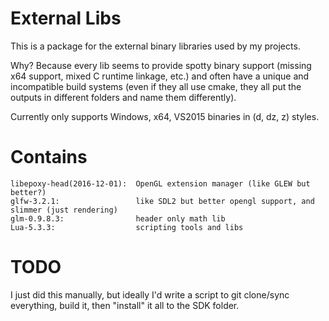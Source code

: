 External Libs
=============

This is a package for the external binary libraries used by my projects. 

Why? Because every lib seems to provide spotty binary support (missing x64
support, mixed C runtime linkage, etc.) and often have a unique and
incompatible build systems (even if they all use cmake, they all put the
outputs in different folders and name them differently).

Currently only supports Windows, x64, VS2015 binaries in (d, dz, z) styles.

Contains
========

	libepoxy-head(2016-12-01):	OpenGL extension manager (like GLEW but better?)
	glfw-3.2.1:					like SDL2 but better opengl support, and slimmer (just rendering)
	glm-0.9.8.3:				header only math lib
	Lua-5.3.3:					scripting tools and libs

TODO
====

I just did this manually, but ideally I'd write a script to git clone/sync
everything, build it, then "install" it all to the SDK folder.

